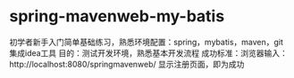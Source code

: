 # spring-mavenweb-my-batis
初学者新手入门简单基础练习，熟悉环境配置：spring，mybatis，maven，git集成idea工具
目的：测试开发环境，熟悉基本开发流程
成功标准：浏览器输入：http://localhost:8080/springmavenweb/
显示注册页面，即为成功
